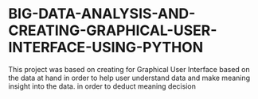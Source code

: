 # BIG-DATA-ANALYSIS-AND-CREATING-GRAPHICAL-USER-INTERFACE-USING-PYTHON
This project was based on creating for Graphical User Interface based on the data at hand in order to help user understand data and make meaning insight into the data. in order to deduct meaning decision
